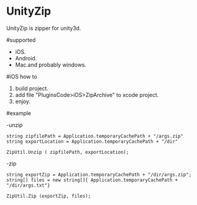 UnityZip
========

UnityZip is zipper for unity3d.

#supported

-  iOS.
-  Android.
-  Mac.and probably windows.

#iOS how to

1.  build project.
2.  add file "PluginsCode>iOS>ZipArchive" to xcode project.
3.  enjoy.

#example

-unzip

```
string zipfilePath = Application.temporaryCachePath + "/args.zip"
string exportLocation = Application.temporaryCachePath + "/dir"

ZipUtil.Unzip ( zipfilePath, exportLocation);
```

-zip

```
string exportZip = Application.temporaryCachePath + "/dir/args.zip";
string[] files = new string[]{ Application.temporaryCachePath + "/dir/args.txt"}

ZipUtil.Zip (exportZip, files);
```